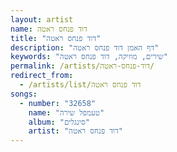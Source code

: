 ```yaml
---
layout: artist
name: דוד פנחס ראטה
title: "דוד פנחס ראטה"
description: "דף האמן דוד פנחס ראטה"
keywords: "שירים, מוזיקה, דוד פנחס ראטה"
permalink: /artists/דוד-פנחס-ראטה/
redirect_from:
  - /artists/list/דוד פנחס ראטה
songs:
  - number: "32658"
    name: "טעמפל שירה"
    album: "סינגלים"
    artist: "דוד פנחס ראטה"
---
```

